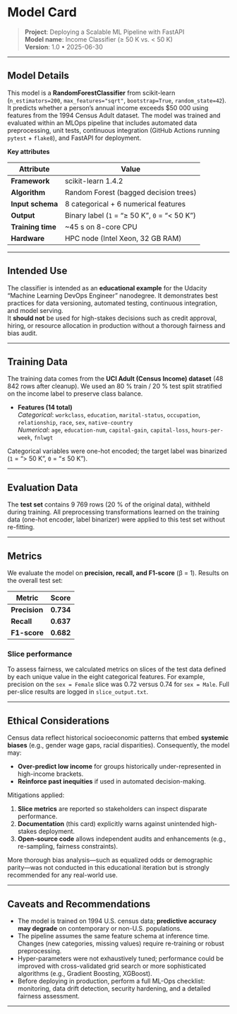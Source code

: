 # Model Card

> **Project**: Deploying a Scalable ML Pipeline with FastAPI  
> **Model name**: Income Classifier (≥ 50 K vs. < 50 K)  
> **Version**: 1.0 • 2025-06-30

---

## Model Details
This model is a **RandomForestClassifier** from scikit-learn (`n_estimators=200`, `max_features="sqrt"`, `bootstrap=True`, `random_state=42`).  
It predicts whether a person’s annual income exceeds \$50 000 using features from the 1994 Census Adult dataset. The model was trained and evaluated within an MLOps pipeline that includes automated data preprocessing, unit tests, continuous integration (GitHub Actions running `pytest` + `flake8`), and FastAPI for deployment.

**Key attributes**

| Attribute | Value |
|-----------|-------|
| **Framework** | scikit-learn 1.4.2 |
| **Algorithm** | Random Forest (bagged decision trees) |
| **Input schema** | 8 categorical + 6 numerical features |
| **Output** | Binary label (`1` = “≥ 50 K”, `0` = “< 50 K”) |
| **Training time** | ~45 s on 8-core CPU |
| **Hardware** | HPC node (Intel Xeon, 32 GB RAM) |

---

## Intended Use
The classifier is intended as an **educational example** for the Udacity “Machine Learning DevOps Engineer” nanodegree. It demonstrates best practices for data versioning, automated testing, continuous integration, and model serving.  
It **should not** be used for high-stakes decisions such as credit approval, hiring, or resource allocation in production without a thorough fairness and bias audit.

---

## Training Data
The training data comes from the **UCI Adult (Census Income) dataset** (48 842 rows after cleanup). We used an 80 % train / 20 % test split stratified on the income label to preserve class balance.

* **Features (14 total)**  
  *Categorical*: `workclass`, `education`, `marital-status`, `occupation`, `relationship`, `race`, `sex`, `native-country`  
  *Numerical*: `age`, `education-num`, `capital-gain`, `capital-loss`, `hours-per-week`, `fnlwgt`

Categorical variables were one-hot encoded; the target label was binarized (`1` = “> 50 K”, `0` = “≤ 50 K”).

---

## Evaluation Data
The **test set** contains 9 769 rows (20 % of the original data), withheld during training. All preprocessing transformations learned on the training data (one-hot encoder, label binarizer) were applied to this test set without re-fitting.

---

## Metrics
We evaluate the model on **precision, recall, and F1-score** (β = 1). Results on the overall test set:

| Metric | Score |
|--------|-------|
| **Precision** | **0.734** |
| **Recall** | **0.637** |
| **F1-score** | **0.682** |

### Slice performance  
To assess fairness, we calculated metrics on slices of the test data defined by each unique value in the eight categorical features. For example, precision on the `sex = Female` slice was 0.72 versus 0.74 for `sex = Male`. Full per-slice results are logged in `slice_output.txt`.

---

## Ethical Considerations
Census data reflect historical socioeconomic patterns that embed **systemic biases** (e.g., gender wage gaps, racial disparities). Consequently, the model may:

* **Over-predict low income** for groups historically under-represented in high-income brackets.  
* **Reinforce past inequities** if used in automated decision-making.

Mitigations applied:

1. **Slice metrics** are reported so stakeholders can inspect disparate performance.  
2. **Documentation** (this card) explicitly warns against unintended high-stakes deployment.  
3. **Open-source code** allows independent audits and enhancements (e.g., re-sampling, fairness constraints).

More thorough bias analysis—such as equalized odds or demographic parity—was not conducted in this educational iteration but is strongly recommended for any real-world use.

---

## Caveats and Recommendations
* The model is trained on 1994 U.S. census data; **predictive accuracy may degrade** on contemporary or non-U.S. populations.  
* The pipeline assumes the same feature schema at inference time. Changes (new categories, missing values) require re-training or robust preprocessing.  
* Hyper-parameters were not exhaustively tuned; performance could be improved with cross-validated grid search or more sophisticated algorithms (e.g., Gradient Boosting, XGBoost).  
* Before deploying in production, perform a full ML-Ops checklist: monitoring, data drift detection, security hardening, and a detailed fairness assessment.

---

